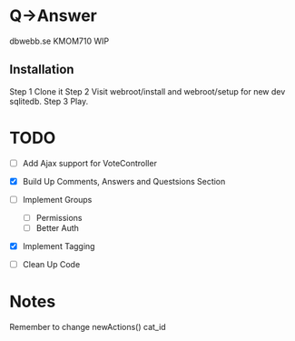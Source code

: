 Q->Answer
================

dbwebb.se KMOM710 WIP

Installation
------------------
Step 1 Clone it
Step 2 Visit webroot/install and webroot/setup for new dev sqlitedb. 
Step 3 Play.

TODO
==========

- [ ] Add Ajax support for VoteController
- [x] Build Up Comments, Answers and Questsions Section
- [ ] Implement Groups
	- [ ] Permissions
	- [ ] Better Auth
- [x] Implement Tagging
- [ ] Clean Up Code


Notes
=====================
Remember to change newActions() cat_id


